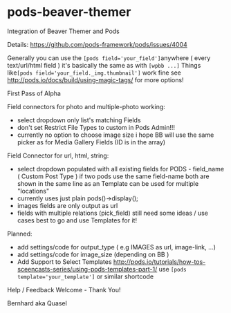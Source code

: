 # pods-beaver-themer
Integration of Beaver Themer and Pods 

Details:
https://github.com/pods-framework/pods/issues/4004

Generally you can use the `[pods field='your_field']`anywhere ( every text/url/html field ) it's basically the same as with `[wpbb ...]`
Things like`[pods field='your_field._img.thumbnail']` work fine see http://pods.io/docs/build/using-magic-tags/ for more options!


First Pass of Alpha

Field connectors for photo and multiple-photo working:
- select dropdown only list's matching Fields 
- don't set Restrict File Types to custom in Pods Admin!!!
- currently no option to choose image size i hope BB will use the same picker as for Media Gallery Fields (ID is in the array)


Field Connector for url, html, string:
- select dropdown populated with all existing fields for PODS - field_name ( Custom Post Type ) if two pods use the same field-name both are shown in the same line as an Template can be used for multiple "locations"
- currently uses just plain pods()->display();
- images fields are only output as url 
- fields with multiple relations (pick_field) still need some ideas / use cases best to go and use Templates for it!


Planned:
- add settings/code for output_type ( e.g IMAGES as url, image-link, ...)
- add settings/code for image_size (depending on BB )
- Add Support to Select Templates http://pods.io/tutorials/how-tos-sceencasts-series/using-pods-templates-part-1/  use `[pods template='your_template']` or similar shortcode



Help / Feedback Welcome - Thank You!

Bernhard aka Quasel
